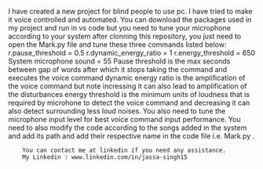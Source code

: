 I have created a new project for blind people to use pc. I have tried to make it voice controlled and automated. You can download the packages used in my project and run in vs code but you need to tune your microphone according to your system after clonning this repository, you just need to open the Mark.py file and tune these three commands listed below:
        r.pause_threshold = 0.5
        r.dynamic_energy_ratio = 1
        r.energy_threshold = 650
        System microphone sound = 55
        Pause threshold is the max seconds between gap of words after which it stops taking the command and executes the voice command
        dynamic energy ratio is the amplification of the voice command but note incressing it can also lead to amplification of the disturbances
        energy threshold is the minimum units of loudness that is required by microhone to detect the voice command and decreasing it can also detect surrounding less loud noises. You also need to tune the microphone input level for best voice command input performance. You need to also modify the code according to the songs added in the system and add its path and add their respective name in the code file i.e. Mark.py .
        
        
        
        You can contact me at linkedin if you need any assistance.
        My Linkedin : www.linkedin.com/in/jassa-singh15
